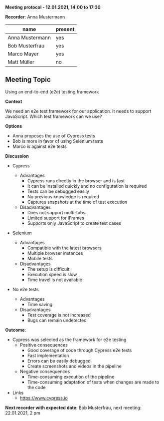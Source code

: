 **Meeting protocol - 12.01.2021, 14:00 to 17:30**

**Recorder**: Anna Mustermann



| **name**        | **present** |
| --------------- | ------------ |
| Anna Mustermann | yes           |
| Bob Musterfrau  | yes           |
| Marco Mayer     | yes          |
| Matt Müller     | no         |

## Meeting Topic

Using an end-to-end (e2e) testing framework

**Context**

We need an e2e test framework for our application. It needs to support JavaScript. Which test framework can we use?

**Options**

- Anna proposes the use of Cypress tests
- Bob is more in favor of using Selenium tests
- Marco is against e2e tests

**Discussion**

- Cypress
    - Advantages
        - Cypress runs directly in the browser and is fast
        - It can be installed quickly and no configuration is required
        - Tests can be debugged easily
        - No previous knowledge is required
        - Captures snapshots at the time of test execution
    - Disadvantages
        - Does not support multi-tabs
        - Limited support for iFrames
        - Supports only JavaScript to create test cases

- Selenium
    - Advantages
        - Compatible with the latest browsers
        - Multiple browser instances
        - Mobile tests
    - Disadvantages
        - The setup is difficult
        - Execution speed is slow
        - Time travel is not available

- No e2e tests
    - Advantages
        - Time saving
    - Disadvantages
        - Test coverage is not increased
        - Bugs can remain undetected

**Outcome**:

- Cypress was selected as the framework for e2e testing
    - Positive consequences
        - Good coverage of code through Cypress e2e tests
        - Fast implementation
        - Errors can be easily debugged
        - Create screenshots and videos in the pipeline
    - Negative consequences
        - Time-consuming execution of the pipeline
        - Time-consuming adaptation of tests when changes are made to the code
- Links
    - https://www.cypress.io

**Next recorder with expected date**: Bob Musterfrau, next meeting: 22.01.2021, 2 pm
